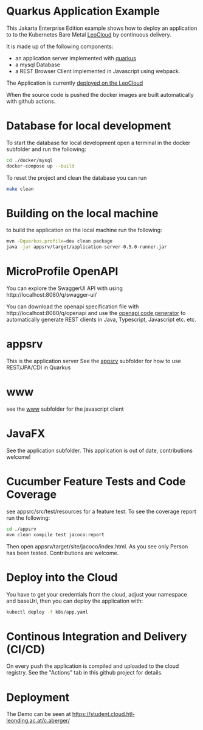 # Quarkus Application Example

This Jakarta Enterprise Edition example shows how to deploy
an application to to the Kubernetes Bare Metal [LeoCloud](https://cloud.htl-leonding.ac.at) by
continuous delivery.

It is made up of the following components:
- an application server implemented with [quarkus](https://quarkus.io)
- a mysql Database 
- a REST Browser Client implemented in Javascript using webpack. 

The Application is currently [deployed on the LeoCloud](https://student.cloud.htl-leonding.ac.at/c.aberger/)

When the source code is pushed the docker images are built automatically with 
github actions.

Database for local development
===

To start the database for local development open a terminal in the docker subfolder and run the following: 
```bash
cd ./docker/mysql
docker-compose up --build
```

To reset the project and clean the database you can run
```bash
make clean
```

Building on the local machine
===
to build the application on the local machine run the following:
```bash
mvn -Dquarkus.profile=dev clean package
java -jar appsrv/target/application-server-0.5.0-runner.jar
```

MicroProfile OpenAPI
===
 You can explore the SwaggerUI API with using
 http://localhost:8080/q/swagger-ui/

 You can download the openapi specification file with  http://localhost:8080/q/openapi and use the [openapi code generator](https://openapi-generator.tech/) to automatically generate 
 REST clients in Java, Typescript, Javascript etc. etc.

appsrv
===
This is the application server
See the [appsrv](./appsrv/README.md) subfolder for how to use REST/JPA/CDI in Quarkus

www
===
see the [www](./www/readme.md) subfolder for the javascript client

JavaFX
===
See the application subfolder. This application is out of date, contributions welcome!

Cucumber Feature Tests and Code Coverage
===
see appsrc/src/test/resources for a feature test. To see the coverage report run the following:
~~~bash
cd ./appsrv
mvn clean compile test jacoco:report
~~~

Then open appsrv/target/site/jacoco/index.html.
As you see only Person has been tested. Contributions are welcome.

Deploy into the Cloud
===
You have to get your credentials from the cloud, adjust your namespace
and baseUrl, then you can deploy the application with:

```bash
kubectl deploy -f k8s/app.yaml
```

Continous Integration and Delivery (CI/CD)
===

On every push the application is compiled and uploaded to the cloud registry. See the "Actions" tab in this github project for details.

Deployment
===

The Demo can be seen at
https://student.cloud.htl-leonding.ac.at/c.aberger/
